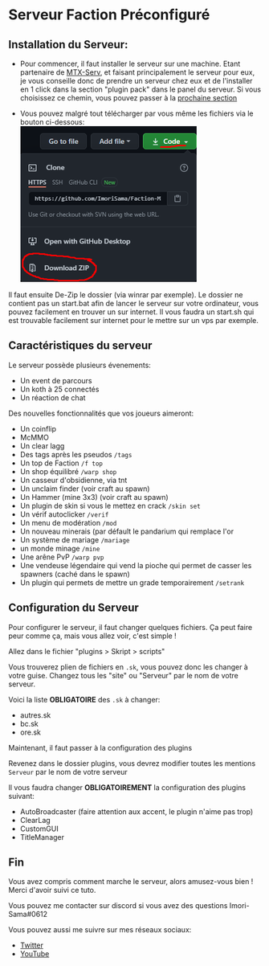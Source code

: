 # Serveur Faction Préconfiguré
## Installation du Serveur:
* Pour commencer, il faut installer le serveur sur une machine. Etant partenaire de [MTX-Serv](https://mtxserv.com/fr/hebergeur-serveur-minecraft), et faisant principalement le serveur pour eux, je vous conseille donc de prendre un serveur chez eux et de l'installer en 1 click dans la section "plugin pack" dans le panel du serveur. Si vous choisissez ce chemin, vous pouvez passer à la [prochaine section](https://github.com/ImoriSama/Faction-MTX/blob/main/README.md#configuration-du-serveur)

* Vous pouvez malgré tout télécharger par vous même les fichiers via le bouton ci-dessous:
![Image download](https://github.com/ImoriSama/Images-Explications/blob/main/Screenshot_450.png)

Il faut ensuite De-Zip le dossier (via winrar par exemple).
Le dossier ne contient pas un start.bat afin de lancer le serveur sur votre ordinateur, vous pouvez facilement en trouver un sur internet. Il vous faudra un start.sh qui est trouvable facilement sur internet pour le mettre sur un vps par exemple.

## Caractéristiques du serveur

Le serveur possède plusieurs évenements:
* Un event de parcours
* Un koth à 25 connectés
* Un réaction de chat

Des nouvelles fonctionnalités que vos joueurs aimeront:
* Un coinflip
* McMMO
* Un clear lagg
* Des tags après les pseudos `/tags`
* Un top de Faction `/f top`
* Un shop équilibré `/warp shop`
* Un casseur d'obsidienne, via tnt
* Un unclaim finder (voir craft au spawn)
* Un Hammer (mine 3x3) (voir craft au spawn)
* Un plugin de skin si vous le mettez en crack `/skin set`
* Un vérif autoclicker `/verif`
* Un menu de modération `/mod`
* Un nouveau minerais (par défault le pandarium qui remplace l'or
* Un système de mariage `/mariage`
* un monde minage `/mine`
* Une arêne PvP `/warp pvp`
* Une vendeuse légendaire qui vend la pioche qui permet de casser les spawners (caché dans le spawn)
* Un plugin qui permets de mettre un grade temporairement `/setrank`

## Configuration du Serveur
Pour configurer le serveur, il faut changer quelques fichiers. Ça peut faire peur comme ça, mais vous allez voir, c'est simple !

Allez dans le fichier "plugins > Skript > scripts"

Vous trouverez plien de fichiers en `.sk`, vous pouvez donc les changer à votre guise. Changez tous les "site" ou "Serveur" par le nom de votre serveur.

Voici la liste **OBLIGATOIRE** des `.sk` à changer:
* autres.sk
* bc.sk
* ore.sk

Maintenant, il faut passer à la configuration des plugins

Revenez dans le dossier plugins, vous devrez modifier toutes les mentions `Serveur` par le nom de votre serveur

Il vous faudra changer **OBLIGATOIREMENT** la configuration des plugins suivant:
* AutoBroadcaster (faire attention aux accent, le plugin n'aime pas trop)
* ClearLag
* CustomGUI
* TitleManager

## Fin
Vous avez compris comment marche le serveur, alors amusez-vous bien !
Merci d'avoir suivi ce tuto.

Vous pouvez me contacter sur discord si vous avez des questions Imori-Sama#0612

Vous pouvez aussi me suivre sur mes réseaux sociaux:
* [Twitter](https://twitter.com/Imori_Sama)
* [YouTube](https://www.youtube.com/c/IMORISAMA/)
